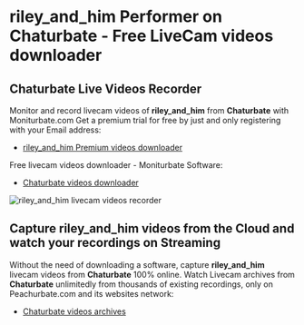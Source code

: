 # riley_and_him Performer on Chaturbate - Free LiveCam videos downloader

## Chaturbate Live Videos Recorder

Monitor and record livecam videos of **riley_and_him** from **Chaturbate** with Moniturbate.com
Get a premium trial for free by just and only registering with your Email address:
* [riley_and_him Premium videos downloader](https://moniturbate.com/request-demo-licence-key.html)

Free livecam videos downloader - Moniturbate Software:
* [Chaturbate videos downloader](https://moniturbate.com/moniturbate-download-software.html)

![riley_and_him livecam videos recorder](https://peachurnet.com/templates/moniturbate-software.png)


## Capture riley_and_him videos from the Cloud and watch your recordings on Streaming

Without the need of downloading a software, capture **riley_and_him** livecam videos from **Chaturbate** 100% online.
Watch Livecam archives from **Chaturbate** unlimitedly from thousands of existing recordings, only on Peachurbate.com and its websites network:
* [Chaturbate videos archives](https://peachurnet.com/)